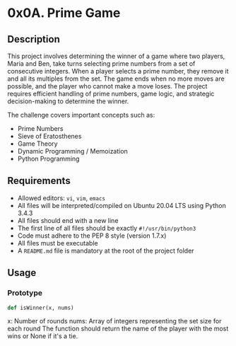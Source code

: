 # 0x0A. Prime Game

## Description

This project involves determining the winner of a game where two players, Maria and Ben, take turns selecting prime numbers from a set of consecutive integers. When a player selects a prime number, they remove it and all its multiples from the set. The game ends when no more moves are possible, and the player who cannot make a move loses. The project requires efficient handling of prime numbers, game logic, and strategic decision-making to determine the winner.

The challenge covers important concepts such as:
- Prime Numbers
- Sieve of Eratosthenes
- Game Theory
- Dynamic Programming / Memoization
- Python Programming

## Requirements

- Allowed editors: `vi`, `vim`, `emacs`
- All files will be interpreted/compiled on Ubuntu 20.04 LTS using Python 3.4.3
- All files should end with a new line
- The first line of all files should be exactly `#!/usr/bin/python3`
- Code must adhere to the PEP 8 style (version 1.7.x)
- All files must be executable
- A `README.md` file is mandatory at the root of the project folder

## Usage

### Prototype

```python
def isWinner(x, nums)
```
x: Number of rounds
nums: Array of integers representing the set size for each round
The function should return the name of the player with the most wins or None if it's a tie.
